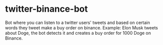 # twitter-binance-bot
Bot where you can listen to a twitter users' tweets and based on certain words they tweet make a buy order on binance. Example: Elon Musk tweets about Doge, the bot detects it and creates a buy order for 1000 Doge on Binance.
